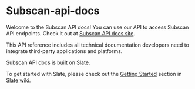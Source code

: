 # Subscan-api-docs

Welcome to the Subscan API docs! You can use our API to access Subscan API endpoints. Check it out at [Subscan API docs site](https://docs.api.subscan.io/).

This API reference includes all technical documentation developers need to integrate third-party applications and platforms.

Subscan API docs is built on [Slate](https://github.com/slatedocs/slate).

To get started with Slate, please check out the [Getting Started](https://github.com/slatedocs/slate/wiki#getting-started)
section in [Slate wiki](https://github.com/slatedocs/slate/wiki).
